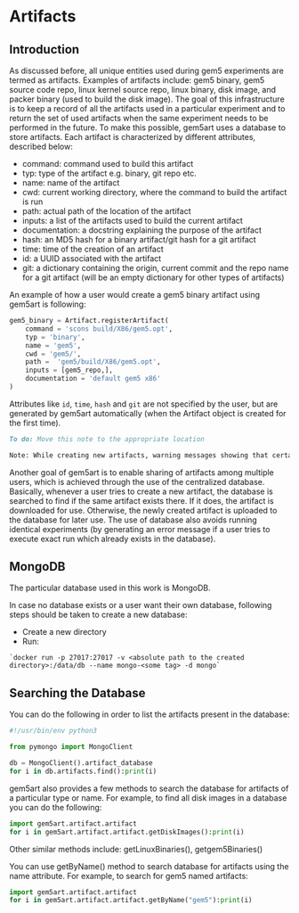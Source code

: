 # Artifacts

## Introduction
As discussed before, all unique entities used during gem5 experiments are termed as artifacts.
Examples of artifacts include: gem5 binary, gem5 source code repo, linux kernel source repo,
linux binary, disk image, and packer binary (used to build the disk image).
The goal of this infrastructure is to keep a record of all the artifacts used in a particular experiment and to return
the set of used artifacts when the same experiment needs to be performed in the future. To make this possible, gem5art uses a database to store artifacts. Each artifact is characterized by different attributes, described below:

- command: command used to build this artifact
- typ: type of the artifact e.g. binary, git repo etc.
- name: name of the artifact
- cwd: current working directory, where the command to build the artifact is run
- path: actual path of the location of the artifact
- inputs: a list of the artifacts used to build the current artifact
- documentation: a docstring explaining the purpose of the artifact
- hash: an MD5 hash for a binary artifact/git hash for a git artifact
- time: time of the creation of an artifact
- id: a UUID associated with the artifact
- git: a dictionary containing the origin, current commit and the repo name for a git artifact (will be an empty dictionary for other types of artifacts)

An example of how a user would create a gem5 binary artifact using gem5art is following:

```python
gem5_binary = Artifact.registerArtifact(
    command = 'scons build/X86/gem5.opt',
    typ = 'binary',
    name = 'gem5',
    cwd = 'gem5/',
    path =  'gem5/build/X86/gem5.opt',
    inputs = [gem5_repo,],
    documentation = 'default gem5 x86'
)
```

Attributes like `id`, `time`, `hash` and `git` are not specified by the user, but are generated by gem5art automatically (when the Artifact object is created for the first time).

```md
To do: Move this note to the appropriate location

Note: While creating new artifacts, warning messages showing that certain attributes (except hash and id) of two artifacts don't match (when artifact similarity is checked in the code) might appear. Users should make sure that they understand the reasons of any such warnings.
```

Another goal of gem5art is to enable sharing of artifacts among multiple users, which is achieved through the use of the centralized
database. Basically, whenever a user tries to create a new artifact, the database is searched to find if the same artifact exists there.
If it does, the artifact is downloaded for use. Otherwise, the newly created artifact is uploaded to the database for later use.
The use of database also avoids running identical experiments (by generating an error message if a user tries to execute exact run which
already exists in the database).

## MongoDB

The particular database used in this work is MongoDB.

In case no database exists or a user want their own database, following steps should be taken to create a new database:

  - Create a new directory
  - Run:
```
`docker run -p 27017:27017 -v <absolute path to the created directory>:/data/db --name mongo-<some tag> -d mongo`
```


## Searching the Database

You can do the following in order to list the artifacts present in the database:

```python
#!/usr/bin/env python3

from pymongo import MongoClient

db = MongoClient().artifact_database
for i in db.artifacts.find():print(i)
```

gem5art also provides a few methods to search the database for artifacts of a particular type or name. For example, to find all disk images in a database you can do the following:

```python
import gem5art.artifact.artifact
for i in gem5art.artifact.artifact.getDiskImages():print(i)
```

Other similar methods include: getLinuxBinaries(), getgem5Binaries()

You can use getByName() method to search database for artifacts using the name attribute. For example, to search for gem5 named artifacts:

```python
import gem5art.artifact.artifact
for i in gem5art.artifact.artifact.getByName("gem5"):print(i)
```
